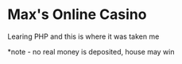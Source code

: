 <h1>Max's Online Casino</h1>

<p>Learing PHP and this is where it was taken me</p>

<p>*note - no real money is deposited, house may win</p>
